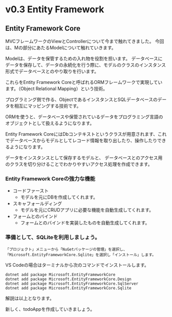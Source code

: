 # v0.3 Entity Framework
## Entity Framework Core
MVCフレームワークのViewとControllerについて今まで触れてきました。
今回は、Mの部分にあたるModelについて触れていきます。

Modelは、データを保管するための入れ物を役割を担います。
データベースにデータを保存して、データの永続化を行う際に、モデルのクラスのインスタンス形式でデータベースとのやり取りを行います。

これらをEntity Framework Coreと呼ばれるORMフレームワークで実現しています。（Object Relational Mapping）という技術。

プログラミング側で作る、ObjectであるインスタンスとSQLデータベースのデータを相互にマッピングする技術です。

ORMを使うと、データベースや保管されているデータをプログラミング言語のオブジェクトとして扱えるようになります。

Entity Framework CoreにはDbコンテキストというクラスが用意されます、これでデータベースからモデルとしてレコード情報を取り出したり、操作したりできるようになります。

データをインスタンスとして保存するモデルと、
データベースとのアクセス用のクラスを切り分けることでわかりやすいアクセス処理を作成できます。

### Entity Framework Coreの強力な機能

* コードファースト
    * モデルを元にDBを作成してくれます。  
* スキャフォールディング
    * モデルを元にCRUDアプリに必要な機能を自動生成してくれます。
* フォームとのバインド
    * フォームとのバインドを実装したものを自動生成してくれます。

### 準備として、SQLiteを利用しましょう。
    「プロジェクト」メニューから「NuGetパッケージの管理」を選択し、「Microsoft.EntityFrameworkCore.Sqlite」を選択し「インストール」します。

VS Codeの場合はターミナルから次のコマンドでインストールします。

```
dotnet add package Microsoft.EntityFrameworkCore
dotnet add package Microsoft.EntityFrameworkCore.Design
dotnet add package Microsoft.EntityFrameworkCore.SqlServer
dotnet add package Microsoft.EntityFrameworkCore.Sqlite
```
解説は以上となります。

新しく、todoAppを作成していきましょう。